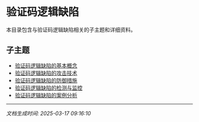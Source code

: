 # 验证码逻辑缺陷

本目录包含与验证码逻辑缺陷相关的子主题和详细资料。

## 子主题

- [验证码逻辑缺陷的基本概念](captcha-bypass/basic-concepts.md)
- [验证码逻辑缺陷的攻击技术](captcha-bypass/attack-techniques.md)
- [验证码逻辑缺陷的防御措施](captcha-bypass/defense-measures.md)
- [验证码逻辑缺陷的检测与监控](captcha-bypass/detection-monitoring.md)
- [验证码逻辑缺陷的案例分析](captcha-bypass/case-studies.md)

---

*文档生成时间: 2025-03-17 09:16:10*

